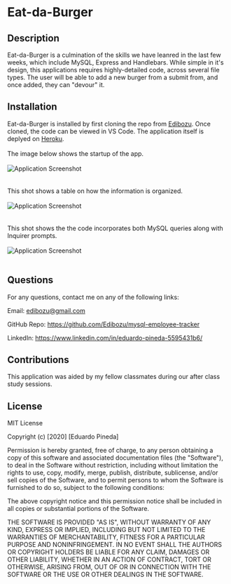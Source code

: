 # Eat-da-Burger

## Description

Eat-da-Burger is a culmination of the skills we have leanred in the last few weeks, which include MySQL, Express and Handlebars. While simple in it's design, this applications requires highly-detailed code, across several file types. The user will be able to add a new burger from a submit from, and once added, they can "devour" it.

 ## Installation

 Eat-da-Burger is installed by first cloning the repo from [Edibozu](https://github.com/Edibozu/eat-da-burger). Once cloned, the code can be viewed in VS Code. The application itself is deplyed on [Heroku](https://eat-da-burger-ep.herokuapp.com/).
<br/><br/>
The image below shows the startup of the app.
<br/><br/>
![Application Screenshot](./Assets/sc1.png)
<br/><br/><br/>
This shot shows a table on how the information is organized.
<br/><br/>
![Application Screenshot](./Assets/sc2.png)
<br/><br/><br/>
This shot shows the the code incorporates both MySQL queries along with Inquirer prompts.
<br/><br/>
![Application Screenshot](./Assets/sc3.png)
<br/><br/>

## Questions

For any questions, contact me on any of the following links:

Email: edibozu@gmail.com

GitHub Repo: https://github.com/Edibozu/mysql-employee-tracker

LinkedIn: https://www.linkedin.com/in/eduardo-pineda-5595431b6/

## Contributions

This application was aided by my fellow classmates during our after class study sessions. 

## License

MIT License

Copyright (c) [2020] [Eduardo Pineda]

Permission is hereby granted, free of charge, to any person obtaining a copy
of this software and associated documentation files (the "Software"), to deal
in the Software without restriction, including without limitation the rights
to use, copy, modify, merge, publish, distribute, sublicense, and/or sell
copies of the Software, and to permit persons to whom the Software is
furnished to do so, subject to the following conditions:

The above copyright notice and this permission notice shall be included in all
copies or substantial portions of the Software.

THE SOFTWARE IS PROVIDED "AS IS", WITHOUT WARRANTY OF ANY KIND, EXPRESS OR
IMPLIED, INCLUDING BUT NOT LIMITED TO THE WARRANTIES OF MERCHANTABILITY,
FITNESS FOR A PARTICULAR PURPOSE AND NONINFRINGEMENT. IN NO EVENT SHALL THE
AUTHORS OR COPYRIGHT HOLDERS BE LIABLE FOR ANY CLAIM, DAMAGES OR OTHER
LIABILITY, WHETHER IN AN ACTION OF CONTRACT, TORT OR OTHERWISE, ARISING FROM,
OUT OF OR IN CONNECTION WITH THE SOFTWARE OR THE USE OR OTHER DEALINGS IN THE
SOFTWARE.
